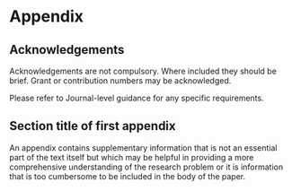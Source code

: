 # Appendix

## Acknowledgements

Acknowledgements are not compulsory. Where included they should be brief. Grant or contribution numbers may be acknowledged.

Please refer to Journal-level guidance for any specific requirements.

## Section title of first appendix

An appendix contains supplementary information that is not an essential part of the text itself but which may be helpful in providing a more comprehensive understanding of the research problem or it is information that is too cumbersome to be included in the body of the paper.
